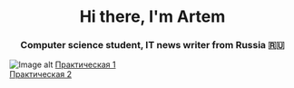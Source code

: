 <h1 align="center">Hi there, I'm Artem</h1>
<h3 align="center">Computer science student, IT news writer from Russia 🇷🇺</h3>

![Image alt](https://github.com/{username}/{repository}/raw/{branch}/{path}/image.png)
<a href="Lab1/Lab1/Controllers/WeatherForecastController.cs" target="_blank">Практическая 1</a><br />
<a href="Lab2/Lab1/Controllers/WeatherForecastController.cs" target="_blank">Практическая 2</a>
